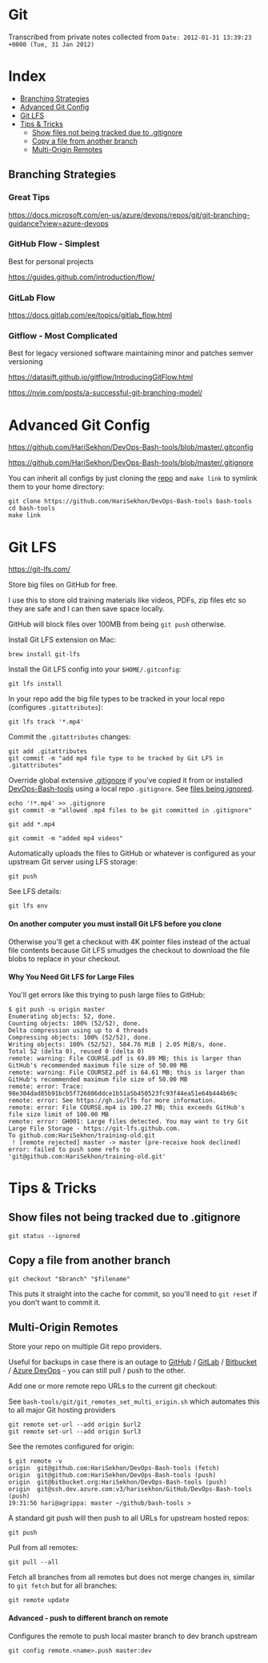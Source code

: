 # Git

Transcribed from private notes collected from `Date: 2012-01-31 13:39:23 +0000 (Tue, 31 Jan 2012)`

# Index

- [Branching Strategies](#branching-strategies)
- [Advanced Git Config](#advanced-git-config)
- [Git LFS](#git-lfs)
- [Tips & Tricks](#tips---tricks)
  - [Show files not being tracked due to .gitignore](#show-files-not-being-tracked-due-to-gitignore)
  - [Copy a file from another branch](#copy-a-file-from-another-branch)
  - [Multi-Origin Remotes](#multi-origin-remotes)

## Branching Strategies

### Great Tips

https://docs.microsoft.com/en-us/azure/devops/repos/git/git-branching-guidance?view=azure-devops

### GitHub Flow - Simplest

Best for personal projects

https://guides.github.com/introduction/flow/

### GitLab Flow

https://docs.gitlab.com/ee/topics/gitlab_flow.html

### Gitflow - Most Complicated

Best for legacy versioned software maintaining minor and patches semver versioning

https://datasift.github.io/gitflow/IntroducingGitFlow.html

https://nvie.com/posts/a-successful-git-branching-model/

# Advanced Git Config

https://github.com/HariSekhon/DevOps-Bash-tools/blob/master/.gitconfig

https://github.com/HariSekhon/DevOps-Bash-tools/blob/master/.gitignore

You can inherit all configs by just cloning the [repo](https://github.com/HariSekhon/DevOps-Bash-tools#readme) and `make link` to symlink them to your home directory:

```
git clone https://github.com/HariSekhon/DevOps-Bash-tools bash-tools
cd bash-tools
make link
```

# Git LFS

https://git-lfs.com/

Store big files on GitHub for free.

I use this to store old training materials like videos, PDFs, zip files etc so they are safe and I can then save space locally.

GitHub will block files over 100MB from being `git push` otherwise.

Install Git LFS extension on Mac:
```shell
brew install git-lfs
```

Install the Git LFS config into your `$HOME/.gitconfig`:
```shell
git lfs install
```

In your repo add the big file types to be tracked in your local repo (configures `.gitattributes`):
```shell
git lfs track '*.mp4'
```

Commit the `.gitattributes` changes:
```shell
git add .gitattributes
git commit -m "add mp4 file type to be tracked by Git LFS in .gitattributes"
```

Override global extensive [.gitignore](https://github.com/HariSekhon/DevOps-Bash-tools/blob/master/.gitignore)
if you've copied it from or installed [DevOps-Bash-tools](https://github.com/HariSekhon/DevOps-Bash-tools#readme) using a local repo `.gitignore`. See [files being ignored](#show-files-not-being-tracked-due-to-gitignore).
```shell
echo '!*.mp4' >> .gitignore
git commit -m "allowed .mp4 files to be git committed in .gitignore"
```
```shell
git add *.mp4
```
```shell
git commit -m "added mp4 videos"
```

Automatically uploads the files to GitHub or whatever is configured as your upstream Git server using LFS storage:
```shell
git push
```

See LFS details:
```shell
git lfs env
```

#### On another computer you must install Git LFS before you clone

Otherwise you'll get a checkout with 4K pointer files instead of the actual file contents because Git LFS smudges the checkout to
download the file blobs to replace in your checkout.

#### Why You Need Git LFS for Large Files

You'll get errors like this trying to push large files to GitHub:

```shell
$ git push -u origin master
Enumerating objects: 52, done.
Counting objects: 100% (52/52), done.
Delta compression using up to 4 threads
Compressing objects: 100% (52/52), done.
Writing objects: 100% (52/52), 584.76 MiB | 2.05 MiB/s, done.
Total 52 (delta 0), reused 0 (delta 0)
remote: warning: File COURSE.pdf is 69.89 MB; this is larger than GitHub's recommended maximum file size of 50.00 MB
remote: warning: File COURSE2.pdf is 64.61 MB; this is larger than GitHub's recommended maximum file size of 50.00 MB
remote: error: Trace: 98e304dad85b91bcb5f726886ddce1b51a5b450523fc93f44ea51e64b444b69c
remote: error: See https://gh.io/lfs for more information.
remote: error: File COURSE.mp4 is 100.27 MB; this exceeds GitHub's file size limit of 100.00 MB
remote: error: GH001: Large files detected. You may want to try Git Large File Storage - https://git-lfs.github.com.
To github.com:HariSekhon/training-old.git
 ! [remote rejected] master -> master (pre-receive hook declined)
error: failed to push some refs to 'git@github.com:HariSekhon/training-old.git'

```

# Tips & Tricks

## Show files not being tracked due to .gitignore

```shell
git status --ignored
```

## Copy a file from another branch

```shell
git checkout "$branch" "$filename"
```

This puts it straight into the cache for commit, so you'll need to `git reset` if you don't want to commit it.

## Multi-Origin Remotes

Store your repo on multiple Git repo providers.

Useful for backups in case there is an outage to [GitHub](https://github.com) / [GitLab](https://gitlab.com) / [Bitbucket](https://bitbucket.org) / [Azure DevOps](https://dev.azure.com) - you can still pull / push to the other.

Add one or more remote repo URLs to the current git checkout:

See `bash-tools/git/git_remotes_set_multi_origin.sh` which automates this to all major Git hosting providers
```shell
git remote set-url --add origin $url2
git remote set-url --add origin $url3
```

See the remotes configured for origin:
```shell
$ git remote -v
origin  git@github.com:HariSekhon/DevOps-Bash-tools (fetch)
origin  git@github.com:HariSekhon/DevOps-Bash-tools (push)
origin  git@bitbucket.org:HariSekhon/DevOps-Bash-tools (push)
origin  git@ssh.dev.azure.com:v3/harisekhon/GitHub/DevOps-Bash-tools (push)
19:31:56 hari@agrippa: master ~/github/bash-tools >
```

A standard git push will then push to all URLs for upstream hosted repos:
```shell
git push
```

Pull from all remotes:
```shell
git pull --all
```
Fetch all branches from all remotes but does not merge changes in, similar to `git fetch` but for all branches:
```shell
git remote update
```

#### Advanced - push to different branch on remote

Configures the remote to push local master branch to dev branch upstream
```shell
git config remote.<name>.push master:dev
```
